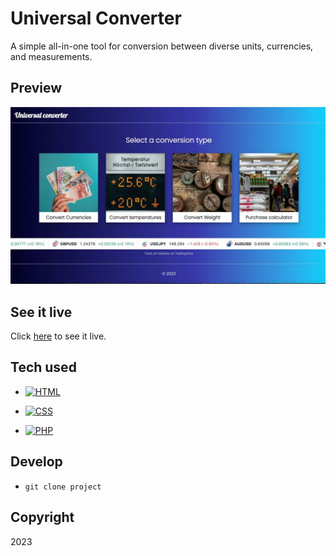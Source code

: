 # Universal Converter

A simple all-in-one tool for conversion between diverse units, currencies, and measurements.

## Preview

![screen shot](./images/screen-shot.jpeg)

## See it live

Click [here]() to see it live.

## Tech used

- [![HTML](https://img.shields.io/badge/HTML-5-E34F26.svg)](https://developer.mozilla.org/en-US/docs/Web/HTML)
- [![CSS](https://img.shields.io/badge/CSS-3-1572B6.svg)](https://developer.mozilla.org/en-US/docs/Web/CSS)

- [![PHP](https://img.shields.io/badge/PHP-%3E%3D8.0-8892BF.svg)](https://www.php.net/)

## Develop

- `git clone project`

## Copyright

2023
